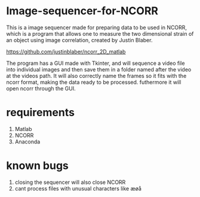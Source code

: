 # Image-sequencer-for-NCORR
This is a image sequencer made for preparing data to be used in NCORR, which is a program that allows one to measure the two dimensional strain of an object using image correlation, created by Justin Blaber.

https://github.com/justinblaber/ncorr_2D_matlab


The program has a GUI made with Tkinter, and will sequence a video file into individual images and then save them in a folder named after the video at the videos path. It will also correctly name the frames so it fits with the ncorr format, making the data ready to be processed. futhermore it will open ncorr through the GUI.

# requirements 
1. Matlab
2. NCORR
3. Anaconda

# known bugs
1. closing the sequencer will also close NCORR
2. cant process files with unusual characters like æøå



